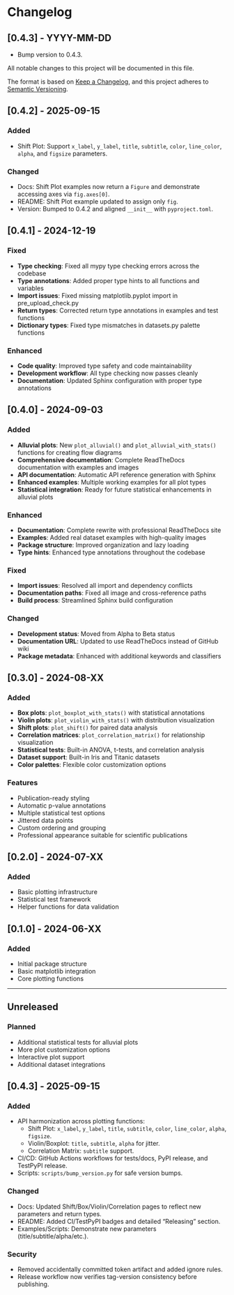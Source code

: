 
# Changelog

## [0.4.3] - YYYY-MM-DD

- Bump version to 0.4.3.



All notable changes to this project will be documented in this file.

The format is based on [Keep a Changelog](https://keepachangelog.com/en/1.0.0/),
and this project adheres to [Semantic Versioning](https://semver.org/spec/v2.0.0.html).

## [0.4.2] - 2025-09-15

### Added
- Shift Plot: Support `x_label`, `y_label`, `title`, `subtitle`, `color`, `line_color`, `alpha`, and `figsize` parameters.

### Changed
- Docs: Shift Plot examples now return a `Figure` and demonstrate accessing axes via `fig.axes[0]`.
- README: Shift Plot example updated to assign only `fig`.
- Version: Bumped to 0.4.2 and aligned `__init__` with `pyproject.toml`.

## [0.4.1] - 2024-12-19

### Fixed
- **Type checking**: Fixed all mypy type checking errors across the codebase
- **Type annotations**: Added proper type hints to all functions and variables
- **Import issues**: Fixed missing matplotlib.pyplot import in pre_upload_check.py
- **Return types**: Corrected return type annotations in examples and test functions
- **Dictionary types**: Fixed type mismatches in datasets.py palette functions

### Enhanced
- **Code quality**: Improved type safety and code maintainability
- **Development workflow**: All type checking now passes cleanly
- **Documentation**: Updated Sphinx configuration with proper type annotations

## [0.4.0] - 2024-09-03

### Added
- **Alluvial plots**: New `plot_alluvial()` and `plot_alluvial_with_stats()` functions for creating flow diagrams
- **Comprehensive documentation**: Complete ReadTheDocs documentation with examples and images
- **API documentation**: Automatic API reference generation with Sphinx
- **Enhanced examples**: Multiple working examples for all plot types
- **Statistical integration**: Ready for future statistical enhancements in alluvial plots

### Enhanced
- **Documentation**: Complete rewrite with professional ReadTheDocs site
- **Examples**: Added real dataset examples with high-quality images
- **Package structure**: Improved organization and lazy loading
- **Type hints**: Enhanced type annotations throughout the codebase

### Fixed
- **Import issues**: Resolved all import and dependency conflicts
- **Documentation paths**: Fixed all image and cross-reference paths
- **Build process**: Streamlined Sphinx build configuration

### Changed
- **Development status**: Moved from Alpha to Beta status
- **Documentation URL**: Updated to use ReadTheDocs instead of GitHub wiki
- **Package metadata**: Enhanced with additional keywords and classifiers

## [0.3.0] - 2024-08-XX

### Added
- **Box plots**: `plot_boxplot_with_stats()` with statistical annotations
- **Violin plots**: `plot_violin_with_stats()` with distribution visualization
- **Shift plots**: `plot_shift()` for paired data analysis
- **Correlation matrices**: `plot_correlation_matrix()` for relationship visualization
- **Statistical tests**: Built-in ANOVA, t-tests, and correlation analysis
- **Dataset support**: Built-in Iris and Titanic datasets
- **Color palettes**: Flexible color customization options

### Features
- Publication-ready styling
- Automatic p-value annotations
- Multiple statistical test options
- Jittered data points
- Custom ordering and grouping
- Professional appearance suitable for scientific publications

## [0.2.0] - 2024-07-XX

### Added
- Basic plotting infrastructure
- Statistical test framework
- Helper functions for data validation

## [0.1.0] - 2024-06-XX

### Added
- Initial package structure
- Basic matplotlib integration
- Core plotting functions

---

## Unreleased

### Planned
- Additional statistical tests for alluvial plots
- More plot customization options
- Interactive plot support
- Additional dataset integrations
## [0.4.3] - 2025-09-15

### Added
- API harmonization across plotting functions:
  - Shift Plot: `x_label`, `y_label`, `title`, `subtitle`, `color`, `line_color`, `alpha`, `figsize`.
  - Violin/Boxplot: `title`, `subtitle`, `alpha` for jitter.
  - Correlation Matrix: `subtitle` support.
- CI/CD: GitHub Actions workflows for tests/docs, PyPI release, and TestPyPI release.
- Scripts: `scripts/bump_version.py` for safe version bumps.

### Changed
- Docs: Updated Shift/Box/Violin/Correlation pages to reflect new parameters and return types.
- README: Added CI/TestPyPI badges and detailed “Releasing” section.
- Examples/Scripts: Demonstrate new parameters (title/subtitle/alpha/etc.).

### Security
- Removed accidentally committed token artifact and added ignore rules.
- Release workflow now verifies tag-version consistency before publishing.
